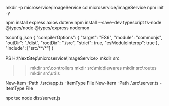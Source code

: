 mkdir -p microservice/imageService
cd microservice/imageService
npm init -y

npm install express axios dotenv
npm install --save-dev typescript ts-node @types/node @types/express nodemon

tsconfig.json
{
  "compilerOptions": {
    "target": "ES6",
    "module": "commonjs",
    "outDir": "./dist",
    "rootDir": "./src",
    "strict": true,
    "esModuleInterop": true
  },
  "include": ["src/**/*"]
}

PS H:\NextStep\microservice\imageService> mkdir src
>> mkdir src\controllers
>> mkdir src\middlewares
>> mkdir src\routes
>> mkdir src\utils

New-Item -Path .\src\app.ts -ItemType File
New-Item -Path .\src\server.ts -ItemType File

npx tsc
node dist/server.js
